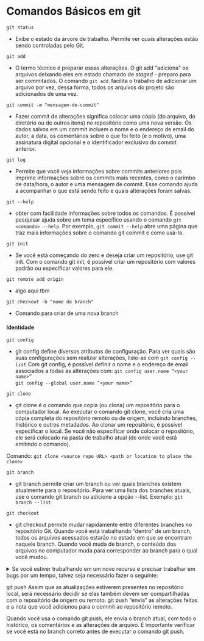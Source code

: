 # Comandos Básicos em git

`git status`
* Exibe o estado da árvore de trabalho. Permite ver quais alterações estão sendo controladas pelo Git.

`git add`
* O termo técnico é preparar essas alterações. O git add "adiciona" os arquivos deixando eles em  estado chamado de *staged* - preparo para ser commitados. O comando `git add.`facilita o trabalho de adicionar um arquivo por vez, dessa forma, todos os arquivos do projeto são adicionados de uma vez. 
  
`git commit -m "mensagem-de-commit"`
* Fazer commit de alterações significa colocar uma cópia (do arquivo, do diretório ou de outros itens) no repositório como uma nova versão. Os dados salvos em um commit incluem o nome e o endereço de email do autor, a data, os comentários sobre o que foi feito (e o motivo), uma assinatura digital opcional e o identificador exclusivo do commit anterior.

`git log`
* Permite que você veja informações sobre commits anteriores pois imprime informações sobre os commits mais recentes, como o carimbo de data/hora, o autor e uma mensagem de commit. Esse comando ajuda a acompanhar o que está sendo feito e quais alterações foram salvas.
  
`git --help`
* obter com facilidade informações sobre todos os comandos. É possível pesquisar ajuda sobre um tema específico usando o comando `git <comando> --help`. Por exemplo, `git commit --help` abre uma página que traz mais informações sobre o comando git commit e como usá-lo. 

`git init`
* Se você está começando do zero e deseja criar um repositório, use git init. Com o comando git init, é possível criar um repositório com valores padrão ou especificar valores para ele.

`git remote add origin`
* algo aqui tbm

`git checkout -b "nome da branch"`
* Comando para criar de uma nova branch

#### Identidade

`git config`
* git config define diversos atributos de configuração. Para ver quais são suas configurações sem realizar alterações, liste-as com `git config --list`
Com git config, é possível definir o nome e o endereço de email associados a todas as alterações com:
`git config user.name “<your name>” ` <br>
`git config --global user.name “<your name>”`

`git clone`
* git clone é o comando que copia (ou clona) um repositório para o computador local. Ao executar o comando git clone, você cria uma cópia completa do repositório remoto ou de origem, incluindo branches, histórico e outros metadados. Ao clonar um repositório, é possível especificar o local. Se você não especificar onde colocar o repositório, ele será colocado na pasta de trabalho atual (de onde você está emitindo o comando).

Comando: `git clone <source repo URL> <path or location to place the clone> `

`git branch`
* git branch permite criar um branch ou ver quais branches existem atualmente para o repositório. Para ver uma lista dos branches atuais, use o comando git branch ou adicione a opção --list. Exemplo: `git branch --list`


`git checkout`
* git checkout permite mudar rapidamente entre diferentes branches no repositório Git. Quando você está trabalhando “dentro” de um branch, todos os arquivos acessados estarão no estado em que se encontram naquele branch. Quando você muda de branch, o conteúdo dos arquivos no computador muda para corresponder ao branch para o qual você mudou.

<details>
  <summary>Se você estiver trabalhando em um novo recurso e precisar trabalhar em bugs por um tempo, talvez seja necessário fazer o seguinte:</summary> <br>
    <p>Alterar os branches para o branch de bug</p>
    <p>Atualizar os arquivos no branch de bug.</p>
    <p>Atualizar o branch de bug.</p>
    <p>Voltar para o branch de recursos.</p>
    <p>git checkout <branch name></p>
</details>


git push
Assim que as atualizações estiverem presentes no repositório local, será necessário decidir se elas também devem ser compartilhadas com o repositório de origem ou remoto. git push “envia” as alterações feitas e a nota que você adicionou para o commit ao repositório remoto.

Quando você usa o comando git push, ele envia o branch atual, com todo o histórico, os comentários e as alterações de arquivo. É importante verificar se você está no branch correto antes de executar o comando git push.


